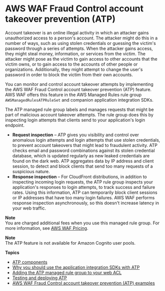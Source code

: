 # AWS WAF Fraud Control account takeover prevention \(ATP\)<a name="waf-atp"></a>

Account takeover is an online illegal activity in which an attacker gains unauthorized access to a person's account\. The attacker might do this in a number of ways, such as using stolen credentials or guessing the victim's password through a series of attempts\. When the attacker gains access, they might steal money, information, or services from the victim\. The attacker might pose as the victim to gain access to other accounts that the victim owns, or to gain access to the accounts of other people or organizations\. Additionally, they might attempt to change the user's password in order to block the victim from their own accounts\. 

You can monitor and control account takeover attempts by implementing the AWS WAF Fraud Control account takeover prevention \(ATP\) feature\. AWS WAF offers this feature in the AWS Managed Rules rule group `AWSManagedRulesATPRuleSet` and companion application integration SDKs\. 

The ATP managed rule group labels and manages requests that might be part of malicious account takeover attempts\. The rule group does this by inspecting login attempts that clients send to your application's login endpoint\. 
+ **Request inspection** – ATP gives you visibility and control over anomalous login attempts and login attempts that use stolen credentials, to prevent account takeovers that might lead to fraudulent activity\. ATP checks email and password combinations against its stolen credential database, which is updated regularly as new leaked credentials are found on the dark web\. ATP aggregates data by IP address and client session, to detect and block clients that send too many requests of a suspicious nature\. 
+ **Response inspection** – For CloudFront distributions, in addition to inspecting incoming login requests, the ATP rule group inspects your application's responses to login attempts, to track success and failure rates\. Using this information, ATP can temporarily block client sessions or IP addresses that have too many login failures\. AWS WAF performs response inspection asynchronously, so this doesn't increase latency in your web traffic\. 

**Note**  
You are charged additional fees when you use this managed rule group\. For more information, see [AWS WAF Pricing](http://aws.amazon.com/waf/pricing/)\.

**Note**  
The ATP feature is not available for Amazon Cognito user pools\.

**Topics**
+ [ATP components](waf-atp-components.md)
+ [Why you should use the application integration SDKs with ATP](waf-atp-with-tokens.md)
+ [Adding the ATP managed rule group to your web ACL](waf-atp-rg-using.md)
+ [Testing and deploying ATP](waf-atp-deploying.md)
+ [AWS WAF Fraud Control account takeover prevention \(ATP\) examples](waf-atp-control-examples.md)